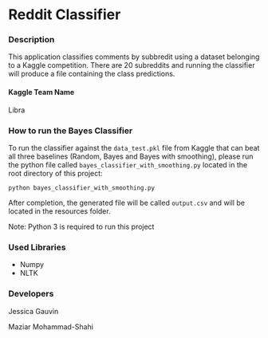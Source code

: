 # Reddit Classifier #

### Description ###

This application classifies comments by subbredit using a dataset belonging to a Kaggle competition.
There are 20 subreddits and running the classifier will produce a file containing the class predictions.

#### Kaggle Team Name ####

Libra

### How to run the Bayes Classifier ###

To run the classifier against the `data_test.pkl` file from Kaggle that can beat all three baselines (Random, Bayes and Bayes with smoothing), 
please run the python file called `bayes_classifier_with_smoothing.py` located in the root directory of this project:
```
python bayes_classifier_with_smoothing.py
```
After completion, the generated file will be called `output.csv` and will be located in the resources folder. 

Note: Python 3 is required to run this project

### Used Libraries ###

- Numpy
- NLTK

### Developers ###

Jessica Gauvin

Maziar Mohammad-Shahi

